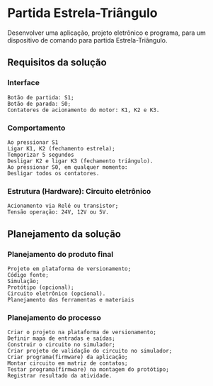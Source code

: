 # Partida Estrela-Triângulo

Desenvolver uma aplicação, projeto eletrônico e programa, para um dispositivo de comando para partida Estrela-Triângulo.

## Requisitos da solução

### Interface
    Botão de partida: S1;
    Botão de parada: S0;
    Contatores de acionamento do motor: K1, K2 e K3.
### Comportamento
    Ao pressionar S1
    Ligar K1, K2 (fechamento estrela);
    Temporizar 5 segundos
    Desligar K2 e ligar K3 (fechamento triângulo).
    Ao pressionar S0, em qualquer momento:
    Desligar todos os contatores.

### Estrutura (Hardware): Circuito eletrônico
    Acionamento via Relé ou transistor;
    Tensão operação: 24V, 12V ou 5V.

## Planejamento da solução

### Planejamento do produto final
    Projeto em plataforma de versionamento;
    Código fonte;
    Simulação;
    Protótipo (opcional);
    Circuito eletrônico (opcional).
    Planejamento das ferramentas e materiais

### Planejamento do processo

    Criar o projeto na plataforma de versionamento;
    Definir mapa de entradas e saídas;
    Construir o circuito no simulador;
    Criar projeto de validação do circuito no simulador;
    Criar programa(firmware) da aplicação;
    Montar circuito em matriz de contatos;
    Testar programa(firmware) na montagem do protótipo;
    Registrar resultado da atividade.
